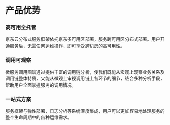 # 产品优势
### 高可用全托管
京东云分布式服务框架依托京东多可用区部署，服务跨可用区分布式部署。用户开通服务后，无需任何运维操作，即可享受跨机房的高可用性。


### 调用可观察
微服务调用图谱通过提供丰富的调用链分析，使我们既能从宏观上观察业务关系及调用链整体特质，又能从微观上审视调用链上各环节的细节，结合多种分析手段，帮助用户全面掌握服务的调用情况。

### 一站式方案
服务框架与弹性部署，日志分析等系统深度集成，用户可以更加容易地处理服务的整个生命周期中的各种运维需求。
